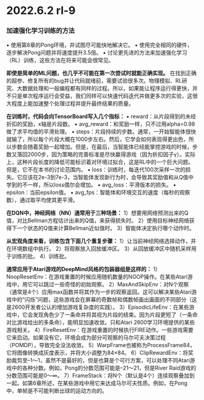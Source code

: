 # 2022.6.2 rl-9

### 加速强化学习训练的方法

▪  使用第8章的Pong环境，并试图尽可能快地解决它。
▪  使用完全相同的硬件，逐步解决Pong问题并将速度提升3.5倍。
▪  讨论更先进的方法来加速强化学习（RL）训练，这些方法在将来可能会很常见。

**即使是简单的ML问题，也几乎不可能在第一次尝试时就能正确实现。**
在找到正确的超参、修复所有的bug并让代码就绪前，需要试验很多次。物理模拟、RL研究、大数据处理和一般编程都有同样的过程。所以，如果能让程序运行得更快，并不只是单次程序运行会受益，我们同样可以快速代码迭代并做更多次的实验，这很大程度上能加速整个处理过程并提升最终结果的质量。

**在训练时，代码会向TensorBoard写入几个指标：**
▪  reward：从片段得到的未经折扣的奖励，x轴是片段数。
▪  avg_reward：和奖励一样，只不过用alpha=0.98做了求平均值的平滑处理。
▪  steps：片段持续的步数。通常，一开始智能体很快就输了，所以每个片段大概在1000步左右。然后，它学会如何表现得更出色，所以步数会随着奖励一起增加。但是，在最后，当智能体已经能掌控游戏的时候，步数又落回2000步，因为策略的完善标准是尽快赢得游戏（因为折扣因子γ）。实际上，这种片段长度的降低可能标识着对环境过拟合，这是RL中的一个巨大问题。但是，它不在本书的讨论范围内。
▪  loss：训练时，每迭代100次采样一次的损失。它应该在2e-3到7e-3，当智能体发现新行为时，会导致其奖励值和从Q值中学到的不一样，所以loss偶尔会增加。
▪  avg_loss：平滑版本的损失。
▪  epsilon：当前epsilon值。
▪  avg_fps：智能体和环境交互的速度（每秒的观察数），通过取平均使其更平滑。

**在DQN中，神经网络（NN）通常用于三种场景：**
1）想要用网络预测出来的Q值，对比Bellman方程估计出来的Q值，来获得损失时。
2）使用目标神经网络获得下一个状态的Q值来计算Bellman近似值时。
3）智能体决定执行哪个动作时。

**从宏观角度来看，训练包含下面几个重复步骤：**
1）让当前神经网络选择动作，并在环境数组中执行。
2）将观察放入回放缓冲区。
3）从回放缓冲区中随机采样用于训练的批。
4）训练批。

**通常应用于Atari游戏的DeepMind风格的包装器组是这样的：**
1）NoopResetEnv：在游戏重置的时候应用随机数量的NOOP操作。在某些Atari游戏中，用它可以跳过一些奇怪的初始观察。
2）MaxAndSkipEnv：对N个观察（通常是4个）应用max函数并将其作为一步的观察返回。这可以解决某些Atari游戏中的“闪烁”问题，这些游戏会在屏幕的奇数帧和偶数帧画出画面的不同部分（这是2600开发者公认的增加游戏复杂度的实践）。
3）EpisodicLifeEnv：在某些游戏中，它会发现角色少了一条命并将其视为片段的结束。因为片段更短了（一条命对比游戏给出的多条命），能明显加速收敛。只和Atari 2600学习环境提供的某些游戏相关。
4）FireResetEnv：在游戏重置的时候执行FIRE动作。一些游戏需要它来启动。如果没有它，环境会成为部分可观察的马尔可夫决策过程（POMDP），导致完全没法收敛。
5）WarpFrame也被称为ProcessFrame84，它将图像转换成灰度表示，并将大小调整为84×84。
6）ClipRewardEnv：将奖励裁剪至–1～1，虽然不是最好的，但是也算是个可行方案，可以处理不同Atari游戏中的各种分数。例如，Pong的分数范围可能是–21～21，但是River Raid游戏的分数范围可能是0～∞。
7）FrameStack：将N个（默认是4个）连续观察叠加到一起。如第6章所述，在某些游戏中用它来达成马尔可夫性质。例如，在Pong中，单帧是不可能判断出球的运动方向的。